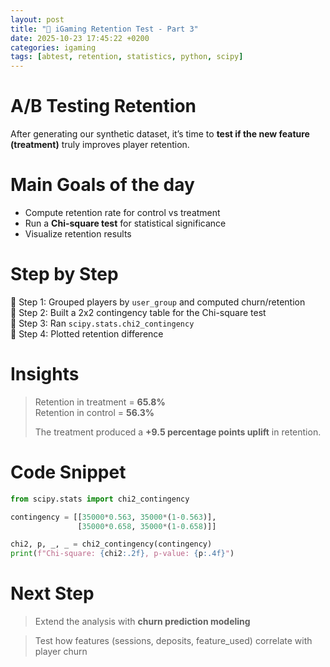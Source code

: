 ```yaml
---
layout: post
title: "🎯 iGaming Retention Test - Part 3"
date: 2025-10-23 17:45:22 +0200
categories: igaming
tags: [abtest, retention, statistics, python, scipy]
---
```


# A/B Testing Retention

After generating our synthetic dataset, it’s time to **test if the new feature (treatment)** truly improves player retention.

# Main Goals of the day

- Compute retention rate for control vs treatment  
- Run a **Chi-square test** for statistical significance  
- Visualize retention results  

# Step by Step

📍 Step 1: Grouped players by `user_group` and computed churn/retention  
📍 Step 2: Built a 2x2 contingency table for the Chi-square test  
📍 Step 3: Ran `scipy.stats.chi2_contingency`  
📍 Step 4: Plotted retention difference  

# Insights

> Retention in treatment = **65.8%**  
> Retention in control = **56.3%**  
>  
> The treatment produced a **+9.5 percentage points uplift** in retention.

# Code Snippet

```python
from scipy.stats import chi2_contingency

contingency = [[35000*0.563, 35000*(1-0.563)],
               [35000*0.658, 35000*(1-0.658)]]

chi2, p, _, _ = chi2_contingency(contingency)
print(f"Chi-square: {chi2:.2f}, p-value: {p:.4f}")
```
# Next Step

> Extend the analysis with **churn prediction modeling**

> Test how features (sessions, deposits, feature_used) correlate with player churn
